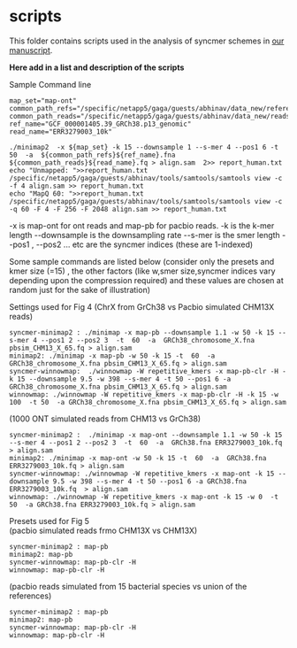 
# scripts
This folder contains scripts used in the analysis of syncmer schemes in [our manuscript](https://www.biorxiv.org/content/10.1101/2022.01.10.475696v1.full.pdf).

**Here add in a list and description of the scripts**

Sample Command line
```
map_set="map-ont"
common_path_refs="/specific/netapp5/gaga/guests/abhinav/data_new/references/"
common_path_reads="/specific/netapp5/gaga/guests/abhinav/data_new/reads/"
ref_name="GCF_000001405.39_GRCh38.p13_genomic"
read_name="ERR3279003_10k"

./minimap2  -x ${map_set} -k 15 --downsample 1 --s-mer 4 --pos1 6 -t 50  -a  ${common_path_refs}${ref_name}.fna ${common_path_reads}${read_name}.fq > align.sam  2>> report_human.txt
echo "Unmapped: ">>report_human.txt
/specific/netapp5/gaga/guests/abhinav/tools/samtools/samtools view -c -f 4 align.sam >> report_human.txt
echo "MapQ 60: ">>report_human.txt
/specific/netapp5/gaga/guests/abhinav/tools/samtools/samtools view -c -q 60 -F 4 -F 256 -F 2048 align.sam >> report_human.txt

```
-x is map-ont for ont reads and map-pb for pacbio reads. 
-k is the k-mer length
--downsample is the downsampling rate
--s-mer is the smer length
--pos1 , --pos2 ... etc are the syncmer indices (these are 1-indexed)


Some sample commands are listed below (consider only the presets and kmer size (=15) , the other factors (like w,smer size,syncmer indices vary depending upon the compression required) and these values are chosen at random just for the sake of illustration)

Settings used for Fig 4 
(ChrX from GrCh38 vs Pacbio simulated CHM13X reads)
```
syncmer-minimap2 : ./minimap -x map-pb --downsample 1.1 -w 50 -k 15 --s-mer 4 --pos1 2 --pos2 3  -t  60  -a  GRCh38_chromosome_X.fna pbsim_CHM13_X_65.fq > align.sam
minimap2: ./minimap -x map-pb -w 50 -k 15 -t  60  -a  GRCh38_chromosome_X.fna pbsim_CHM13_X_65.fq > align.sam
syncmer-winnowmap:  ./winnowmap -W repetitive_kmers -x map-pb-clr -H -k 15 --downsample 9.5 -w 398 --s-mer 4 -t 50 --pos1 6 -a  GRCh38_chromosome_X.fna pbsim_CHM13_X_65.fq > align.sam 
winnowmap: ./winnowmap -W repetitive_kmers -x map-pb-clr -H -k 15 -w 100  -t 50  -a GRCh38_chromosome_X.fna pbsim_CHM13_X_65.fq > align.sam 
```

(1000 ONT simulated reads from CHM13 vs GrCh38)
```
syncmer-minimap2 :  ./minimap -x map-ont --downsample 1.1 -w 50 -k 15 --s-mer 4 --pos1 2 --pos2 3  -t  60  -a  GRCh38.fna ERR3279003_10k.fq > align.sam
minimap2: ./minimap -x map-ont -w 50 -k 15 -t  60  -a  GRCh38.fna ERR3279003_10k.fq > align.sam
syncmer-winnowmap: ./winnowmap -W repetitive_kmers -x map-ont -k 15 --downsample 9.5 -w 398 --s-mer 4 -t 50 --pos1 6 -a GRCh38.fna ERR3279003_10k.fq  > align.sam
winnowmap: ./winnowmap -W repetitive_kmers -x map-ont -k 15 -w 0  -t 50  -a GRCh38.fna ERR3279003_10k.fq > align.sam 
```


Presets used for Fig 5  
(pacbio simulated reads frmo CHM13X vs CHM13X)
```
syncmer-minimap2 : map-pb
minimap2: map-pb
syncmer-winnowmap: map-pb-clr -H
winnowmap: map-pb-clr -H
```

(pacbio reads simulated from 15 bacterial species vs union of the references)
```
syncmer-minimap2 : map-pb
minimap2: map-pb
syncmer-winnowmap: map-pb-clr -H
winnowmap: map-pb-clr -H
```
